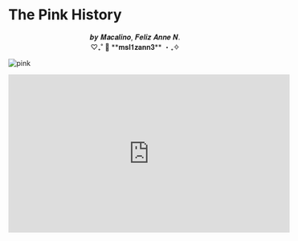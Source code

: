 # The Pink History
<div align="center">𝒃𝒚 𝑴𝒂𝒄𝒂𝒍𝒊𝒏𝒐, 𝑭𝒆𝒍𝒊𝒛 𝑨𝒏𝒏𝒆 𝑵.</div>

<div align="center">♡₊˚ 🎀 **𝐦𝐬𝐥𝟏𝐳𝐚𝐧𝐧𝟑** ・₊✧</div> 

![pink](https://i.pinimg.com/564x/1e/37/9f/1e379fbd942f4ebab80fd2a4a4fd3d0b.jpg)

<iframe width="560" height="315" src="https://www.youtube.com/embed/fa49r2k2Igc?si=6TCyfNfJKHvYjVJ9" title="YouTube video player" frameborder="0" allow="accelerometer; autoplay; clipboard-write; encrypted-media; gyroscope; picture-in-picture; web-share" allowfullscreen></iframe>
